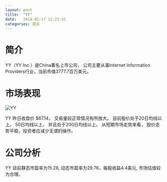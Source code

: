 ```yaml
---
layout: post
title:  "YY"
date:   2014-02-17 12:21:41
categories: 观点
---
```


# 简介
YY（YY Inc.）是China著名上市公司，
公司主要从事Internet Information Providers行业，当前市值3777.7百万美元。

# 市场表现

![YY](http://finviz.com/chart.ashx?t=YY&ty=c&ta=1&p=d&s=l)

YY 昨日收盘价 $67.14，
交易量较正常情况有所放大。
目前股价处于20日均线以上，
50日均线以上，
并且处于200日均线以上。
从短期市场走势来看，
股价走势平稳，投资者应减少无谓的操作。

# 公司分析
YY 目前静态市盈率为15.26, 动态市盈率为29.76，每股收益4.4美元,
市场估值较为合理。
